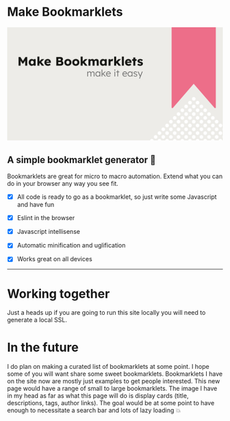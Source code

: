 # Make Bookmarklets
![This is an image](https://raw.githubusercontent.com/Blumed/make-bookmarklets/main/static/default-og-image.webp)

## A simple bookmarklet generator 🤖

Bookmarklets are great for micro to macro automation. Extend what you can do in your browser any way you see fit.

- [x] All code is ready to go as a bookmarklet, so just write some Javascript and have fun

- [x] Eslint in the browser

- [x] Javascript intellisense

- [x] Automatic minification and uglification

- [x] Works great on all devices

---

# Working together

Just a heads up if you are going to run this site locally you will need to generate a local SSL.

# In the future

I do plan on making a curated list of bookmarklets at some point. I hope some of you will want share some sweet bookmarklets. Bookmarklets I have on the site now are mostly just examples to get people interested. This new page would have a range of small to large bookmarklets. The image I have in my head as far as what this page will do is display cards (title, descriptions, tags, author links). The goal would be at some point to have enough to necessitate a search bar and lots of lazy loading 💥